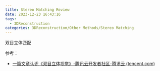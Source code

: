 ```yaml
---
title: Stereo Matching Review
date: 2023-12-23 16:43:16
tags:
  - 3DReconstruction
categories: 3DReconstruction/Other Methods/Stereo Matching
---
```


双目立体匹配

<!-- more -->

参考：
- [一篇文章认识《双目立体视觉》-腾讯云开发者社区-腾讯云 (tencent.com)](https://cloud.tencent.com/developer/article/1824593)